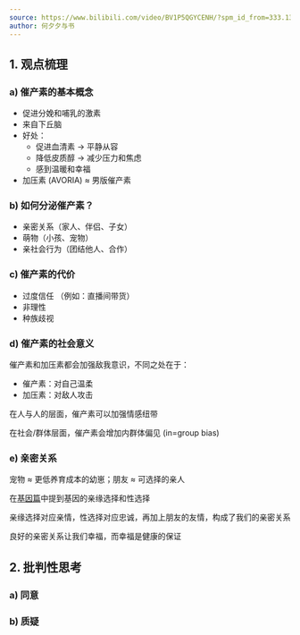```yaml
---
source: https://www.bilibili.com/video/BV1P5QGYCENH/?spm_id_from=333.1387.favlist.content.click&vd_source=bfb2e50dad8e670124c382656b85473e
author: 何夕夕与书
---
```


## 1. 观点梳理

### a) 催产素的基本概念

- 促进分娩和哺乳的激素
- 来自下丘脑
- 好处：
  - 促进血清素 → 平静从容
  - 降低皮质醇 → 减少压力和焦虑
  - 感到温暖和幸福
- 加压素 (AVORIA) ≈ 男版催产素

### b) 如何分泌催产素？

- 亲密关系（家人、伴侣、子女）
- 萌物（小孩、宠物）
- 亲社会行为（团结他人、合作）

### c) 催产素的代价

- 过度信任 （例如：直播间带货）
- 非理性
- 种族歧视

### d) 催产素的社会意义 

催产素和加压素都会加强敌我意识，不同之处在于：

- 催产素：对自己温柔
- 加压素：对敌人攻击

在人与人的层面，催产素可以加强情感纽带

在社会/群体层面，催产素会增加内群体偏见 (in=group bias)

### e) 亲密关系 

宠物 ≈ 更低养育成本的幼崽；朋友 ≈ 可选择的亲人

在[基因篇](ref-人性矩阵系列-01-基因.md)中提到基因的亲缘选择和性选择

亲缘选择对应亲情，性选择对应忠诚，再加上朋友的友情，构成了我们的亲密关系

良好的亲密关系让我们幸福，而幸福是健康的保证

## 2. 批判性思考

### a) 同意



### b) 质疑


